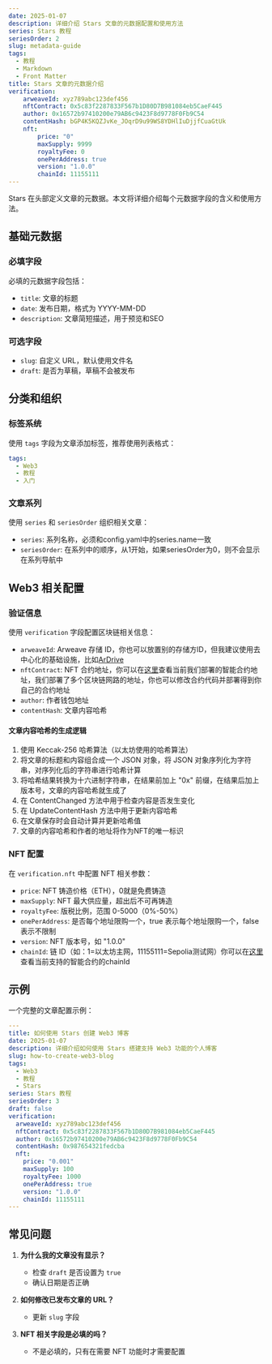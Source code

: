 ```yaml
---
date: 2025-01-07
description: 详细介绍 Stars 文章的元数据配置和使用方法
series: Stars 教程
seriesOrder: 2
slug: metadata-guide
tags:
  - 教程
  - Markdown
  - Front Matter
title: Stars 文章的元数据介绍
verification:
    arweaveId: xyz789abc123def456
    nftContract: 0x5c83f2287833F567b1D80D7B981084eb5CaeF445
    author: 0x16572b97410200e79AB6c9423F8d9778F0Fb9C54
    contentHash: bGP4K5KQZJvKe_JOqrD9u99WS8YDHlIuDjjfCuaGtUk
    nft:
        price: "0"
        maxSupply: 9999
        royaltyFee: 0
        onePerAddress: true
        version: "1.0.0"
        chainId: 11155111
---
```


Stars 在头部定义文章的元数据。本文将详细介绍每个元数据字段的含义和使用方法。

## 基础元数据

### 必填字段

必填的元数据字段包括：

- `title`: 文章的标题
- `date`: 发布日期，格式为 YYYY-MM-DD
- `description`: 文章简短描述，用于预览和SEO

### 可选字段

- `slug`: 自定义 URL，默认使用文件名
- `draft`: 是否为草稿，草稿不会被发布

## 分类和组织

### 标签系统

使用 `tags` 字段为文章添加标签，推荐使用列表格式：

```yaml
tags:
  - Web3
  - 教程
  - 入门
```

### 文章系列

使用 `series` 和 `seriesOrder` 组织相关文章：

- `series`: 系列名称，必须和config.yaml中的series.name一致
- `seriesOrder`: 在系列中的顺序，从1开始，如果seriesOrder为0，则不会显示在系列导航中

## Web3 相关配置

### 验证信息

使用 `verification` 字段配置区块链相关信息：

- `arweaveId`: Arweave 存储 ID，你也可以放置别的存储方ID，但我建议使用去中心化的基础设施，比如[ArDrive](https://ardrive.io/)
- `nftContract`: NFT 合约地址，你可以在[这里](https://github.com/jiangjiax/stars/blob/main/CONTRACTS.md)查看当前我们部署的智能合约地址，我们部署了多个区块链网路的地址，你也可以修改合约代码并部署得到你自己的合约地址
- `author`: 作者钱包地址
- `contentHash`: 文章内容哈希

#### 文章内容哈希的生成逻辑

1. 使用 Keccak-256 哈希算法（以太坊使用的哈希算法）
2. 将文章的标题和内容组合成一个 JSON 对象，将 JSON 对象序列化为字符串，对序列化后的字符串进行哈希计算
3. 将哈希结果转换为十六进制字符串，在结果前加上 "0x" 前缀，在结果后加上版本号，文章的内容哈希就生成了
4. 在 ContentChanged 方法中用于检查内容是否发生变化
5. 在 UpdateContentHash 方法中用于更新内容哈希
6. 在文章保存时会自动计算并更新哈希值
7. 文章的内容哈希和作者的地址将作为NFT的唯一标识

### NFT 配置

在 `verification.nft` 中配置 NFT 相关参数：

- `price`: NFT 铸造价格（ETH），0就是免费铸造
- `maxSupply`: NFT 最大供应量，超出后不可再铸造
- `royaltyFee`: 版税比例，范围 0-5000（0%-50%）
- `onePerAddress`: 是否每个地址限购一个，true 表示每个地址限购一个，false 表示不限制
- `version`: NFT 版本号，如 "1.0.0"
- `chainId`: 链 ID（如：1=以太坊主网，11155111=Sepolia测试网）你可以在[这里](https://github.com/jiangjiax/stars/blob/main/CONTRACTS.md)查看当前支持的智能合约的chainId

## 示例

一个完整的文章配置示例：

```yaml
---
title: 如何使用 Stars 创建 Web3 博客
date: 2025-01-07
description: 详细介绍如何使用 Stars 搭建支持 Web3 功能的个人博客
slug: how-to-create-web3-blog
tags:
  - Web3
  - 教程
  - Stars
series: Stars 教程
seriesOrder: 3
draft: false
verification:
  arweaveId: xyz789abc123def456
  nftContract: 0x5c83f2287833F567b1D80D7B981084eb5CaeF445
  author: 0x16572b97410200e79AB6c9423F8d9778F0Fb9C54
  contentHash: 0x987654321fedcba
  nft:
    price: "0.001"
    maxSupply: 100
    royaltyFee: 1000
    onePerAddress: true
    version: "1.0.0"
    chainId: 11155111
---
```

## 常见问题

1. **为什么我的文章没有显示？**
   - 检查 `draft` 是否设置为 `true`
   - 确认日期是否正确

2. **如何修改已发布文章的 URL？**
   - 更新 `slug` 字段

3. **NFT 相关字段是必填的吗？**
   - 不是必填的，只有在需要 NFT 功能时才需要配置